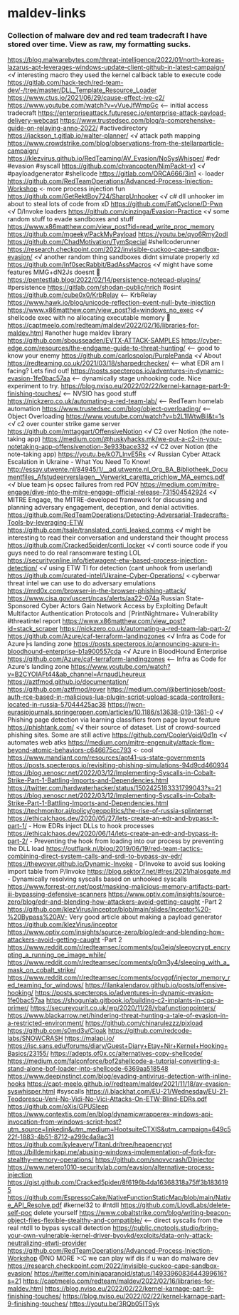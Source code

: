 # maldev-links  
### Collection of malware dev and red team tradecraft I have stored over time. View as raw, my formatting sucks.
https://blog.malwarebytes.com/threat-intelligence/2022/01/north-koreas-lazarus-apt-leverages-windows-update-client-github-in-latest-campaign/ <√ interesting macro they used the kernel callback table to execute code
https://gitlab.com/hack-tech/red-team-dev/-/tree/master/DLL_Template_Resource_Loader
https://www.ctus.io/2021/06/29/cause-effect-ive-c2/
https://www.youtube.com/watch?v=vVueJfWmpGc <-- initial access tradecraft
https://enterpriseattack.futuresec.io/enterprise-attack-payload-delivery-webcast
https://www.trustedsec.com/blog/a-comprehensive-guide-on-relaying-anno-2022/ #activedirectory
https://jackson_t.gitlab.io/walter-planner/ <√ attack path mapping
https://www.crowdstrike.com/blog/observations-from-the-stellarparticle-campaign/
https://klezvirus.github.io/RedTeaming/AV_Evasion/NoSysWhisper/ #edr #evasion #syscall
https://github.com/chvancooten/NimPackt-v1 <√ #payloadgenerator #shellcode
https://gitlab.com/ORCA666/3in1 <∙ loader
https://github.com/RedTeamOperations/Advanced-Process-Injection-Workshop <∙ more process injection fun
https://github.com/GetRektBoy724/SharpUnhooker <√ c# dll unhooker im about to steal lots of code from xD
https://github.com/FatCyclone/D-Pwn <√ D/Invoke loaders
https://github.com/cinzinga/Evasion-Practice <√ some random stuff to evade sandboxes and stuff
https://www.x86matthew.com/view_post?id=read_write_proc_memory
https://github.com/mgeeky/PackMyPayload
https://youtu.be/qyo6Rmy2odI
https://github.com/ChadMotivation/TymSpecial #shellcoderunner
https://research.checkpoint.com/2022/invisible-cuckoo-cape-sandbox-evasion/ <√ another random thing sandboxes didnt simulate properly xd
https://github.com/Inf0secRabbit/BadAssMacros <√ might have some features MMG+dN2Js doesnt :eyes:
https://pentestlab.blog/2022/02/14/persistence-notepad-plugins/ #persistence
https://gitlab.com/shodan-public/nrich #osint
https://github.com/cube0x0/KrbRelay <-- KrbRelay
https://www.hawk.io/blog/unicode-reflection-event-null-byte-injection
https://www.x86matthew.com/view_post?id=windows_no_exec <√ shellcode exec with no allocating executable memory :thinking:
https://captmeelo.com/redteam/maldev/2022/02/16/libraries-for-maldev.html #another huge maldev library
https://github.com/sbousseaden/EVTX-ATTACK-SAMPLES
https://cyber-edge.com/resources/the-endgame-guide-to-threat-hunting/ <-- good to know your enemy
https://github.com/carlospolop/PurplePanda <√ About
https://redteaming.co.uk/2021/03/18/sharpedrchecker/ <-- what EDR am I facing? Lets find out!
https://posts.specterops.io/adventures-in-dynamic-evasion-1fe0bac57aa <-- dynamically stage unhooking code. Nice experiment to try.
https://blog.nviso.eu/2022/02/22/kernel-karnage-part-9-finishing-touches/ <-- NVSIO has good stuff
https://nickzero.co.uk/automating-a-red-team-lab/ <-- RedTeam homelab automation
https://www.trustedsec.com/blog/object-overloading/ <-- Object Overloading
https://www.youtube.com/watch?v=b2L1lWtwBiI&t=1s <√ c2 over counter strike game server
https://github.com/mttaggart/OffensiveNotion <√ C2 over Notion (the note-taking app)
https://medium.com/@huskyhacks.mk/we-put-a-c2-in-your-notetaking-app-offensivenotion-3e933bace332 <√ C2 over Notion (the note-taking app)
https://youtu.be/kO7LlnvE5Rs <√ Russian Cyber Attack Escalation in Ukraine - What You Need To Know!
http://essay.utwente.nl/84945/1/__ad.utwente.nl_Org_BA_Bibliotheek_Documentfiles_Afstudeerverslagen__Verwerkt_caretta_crichlow_MA_eemcs.pdf <√ blue team╞s opsec failures from red POV
https://medium.com/mitre-engage/dive-into-the-mitre-engage-official-release-731504542924 <√ MITRE Engage, the MITRE-developed framework for discussing and planning adversary engagement, deception, and denial activities.
https://github.com/RedTeamOperations/Detecting-Adversarial-Tradecrafts-Tools-by-leveraging-ETW
https://github.com/tsale/translated_conti_leaked_comms <√ might be interesting to read their conversation and understand their thought process
https://github.com/Cracked5pider/conti_locker <√ conti source code if you guys need to do real ransomware testing LOL
https://securityonline.info/tietwagent-etw-based-process-injection-detection/ <√ using ETW TI for detection (cant unhook from userland)
https://github.com/curated-intel/Ukraine-Cyber-Operations/ <∙cyberwar threat intel we can use to do adversary emulations
https://mrd0x.com/browser-in-the-browser-phishing-attack/
https://www.cisa.gov/uscert/ncas/alerts/aa22-074a Russian State-Sponsored Cyber Actors Gain Network Access by Exploiting Default Multifactor Authentication Protocols and ⌠PrintNightmare÷ Vulnerability #threatintel report
https://www.x86matthew.com/view_post?id=stack_scraper
https://nickzero.co.uk/automating-a-red-team-lab-part-2/
https://github.com/Azure/caf-terraform-landingzones <√ Infra as Code for Azure╞s landing zone
https://posts.specterops.io/announcing-azure-in-bloodhound-enterprise-b1a900557cda <√ Azure in BloodHound Enterprise
https://github.com/Azure/caf-terraform-landingzones <-- Infra as Code for Azure's landing zone
https://www.youtube.com/watch?v=B2CYOIAFt44&ab_channel=ArnaudLheureux
https://aztfmod.github.io/documentation/   
https://github.com/aztfmod/rover
https://medium.com/@bertinjoseb/post-auth-rce-based-in-malicious-lua-plugin-script-upload-scada-controllers-located-in-russia-57044425ac38
https://jwcn-eurasipjournals.springeropen.com/articles/10.1186/s13638-019-1361-0 <√ Phishing page detection via learning classifiers from page layout feature
https://phishtank.com/ <√ their source of dataset. List of crowd-sourced phishing sites. Some are still active
https://github.com/CoolerVoid/0d1n <√ automates web atks
https://medium.com/mitre-engenuity/attack-flow-beyond-atomic-behaviors-c646675cc793 <∙ cool
https://www.mandiant.com/resources/apt41-us-state-governments
https://posts.specterops.io/revisiting-phishing-simulations-94d9cd460934
https://blog.xenoscr.net/2022/03/12/Implementing-Syscalls-in-Cobalt-Strike-Part-1-Battling-Imports-and-Dependencies.html
https://twitter.com/hardwaterhacker/status/1502425183331799043?s=21
https://blog.xenoscr.net/2022/03/12/Implementing-Syscalls-in-Cobalt-Strike-Part-1-Battling-Imports-and-Dependencies.html
https://techmonitor.ai/policy/geopolitics/the-rise-of-russia-splinternet
https://ethicalchaos.dev/2020/05/27/lets-create-an-edr-and-bypass-it-part-1/ - How EDRs inject DLLs to hook processes
https://ethicalchaos.dev/2020/06/14/lets-create-an-edr-and-bypass-it-part-2/ - Preventing the hook from loading into our process by preventing the DLL load
https://outflank.nl/blog/2019/06/19/red-team-tactics-combining-direct-system-calls-and-srdi-to-bypass-av-edr/
https://thewover.github.io/Dynamic-Invoke - D/Invoke to avoid sus looking import table from P/Invoke
https://blog.sektor7.net/#!res/2021/halosgate.md - Dynamically resolving syscalls based on unhooked syscalls
https://www.forrest-orr.net/post/masking-malicious-memory-artifacts-part-iii-bypassing-defensive-scanners
https://www.optiv.com/insights/source-zero/blog/edr-and-blending-how-attackers-avoid-getting-caught -Part 2
https://github.com/klezVirus/inceptor/blob/main/slides/Inceptor%20-%20Bypass%20AV-  Very good article about making a payload generator
https://github.com/klezVirus/inceptor
https://www.optiv.com/insights/source-zero/blog/edr-and-blending-how-attackers-avoid-getting-caught -Part 2
https://www.reddit.com/r/redteamsec/comments/pu3ejq/sleepycrypt_encrypting_a_running_pe_image_while/
https://www.reddit.com/r/redteamsec/comments/p0m3y4/sleeping_with_a_mask_on_cobalt_strike/
https://www.reddit.com/r/redteamsec/comments/ocygqf/injector_memory_red_teaming_for_windows/
https://ilankalendarov.github.io/posts/offensive-hooking/ 
https://posts.specterops.io/adventures-in-dynamic-evasion-1fe0bac57aa
https://shogunlab.gitbook.io/building-c2-implants-in-cpp-a-primer/
https://secureyourit.co.uk/wp/2020/11/28/vbafunctionpointers/
https://www.blackarrow.net/hindering-threat-hunting-a-tale-of-evasion-in-a-restricted-environment/
https://github.com/chinarulezzz/pixload
https://github.com/s0md3v/Cloak
https://github.com/redcode-labs/SNOWCRASH
https://malapi.io/
https://isc.sans.edu/forums/diary/Guest+Diary+Etay+Nir+Kernel+Hooking+Basics/23155/
https://adepts.of0x.cc/alternatives-copy-shellcode/
https://medium.com/falconforce/bof2shellcode-a-tutorial-converting-a-stand-alone-bof-loader-into-shellcode-6369aa518548
https://www.deepinstinct.com/blog/evading-antivirus-detection-with-inline-hooks
https://capt-meelo.github.io//redteam/maldev/2021/11/18/av-evasion-syswhisper.html #syscalls
https://i.blackhat.com/EU-21/Wednesday/EU-21-Teodorescu-Veni-No-Vidi-No-Vici-Attacks-On-ETW-Blind-EDRs.pdf
https://github.com/oXis/GPUSleep
https://www.contextis.com/en/blog/dynamicwrapperex-windows-api-invocation-from-windows-script-host?utm_source=linkedin&utm_medium=HootsuiteCTXIS&utm_campaign=649c522f-1883-4b51-8712-a299c4a9ac31
https://github.com/kyleavery/TitanLdr/tree/heapencrypt
https://billdemirkapi.me/abusing-windows-implementation-of-fork-for-stealthy-memory-operations/
https://github.com/snovvcrash/DInjector
https://www.netero1010-securitylab.com/eavsion/alternative-process-injection
https://gist.github.com/Cracked5pider/8f6196b4da16368318a75ff3b1836195
https://github.com/EspressoCake/NativeFunctionStaticMap/blob/main/Native_API_Resolve.pdf #kernel32 to #ntdll
https://github.com/LloydLabs/delete-self-poc delete yourself
https://www.cobaltstrike.com/blog/writing-beacon-object-files-flexible-stealthy-and-compatible/ <-- direct syscalls from the real ntdll to bypas syscall detection
https://public.cnotools.studio/bring-your-own-vulnerable-kernel-driver-byovkd/exploits/data-only-attack-neutralizing-etwti-provider
https://github.com/RedTeamOperations/Advanced-Process-Injection-Workshop @NO MORE >:C we can play wif dis if u wan do malware dev
https://research.checkpoint.com/2022/invisible-cuckoo-cape-sandbox-evasion/
https://twitter.com/ninjaparanoid/status/1493396083644399616?s=21
https://captmeelo.com/redteam/maldev/2022/02/16/libraries-for-maldev.html
https://blog.nviso.eu/2022/02/22/kernel-karnage-part-9-finishing-touches/
https://blog.nviso.eu/2022/02/22/kernel-karnage-part-9-finishing-touches/
https://youtu.be/3RQb05ITSyk


